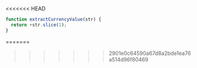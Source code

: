 <<<<<<< HEAD
```js run
function extractCurrencyValue(str) {
  return +str.slice(1);
}
```
=======
>>>>>>> 2901e0c64590a67d8a2bde1ea76a514d96f80469
